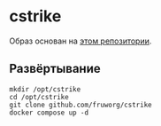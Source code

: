 # cstrike
Образ основан на [этом репозитории](https://github.com/AMXX4u/BasePack).

## Развёртывание
```
mkdir /opt/cstrike
cd /opt/cstrike
git clone github.com/fruworg/cstrike
docker compose up -d
```
